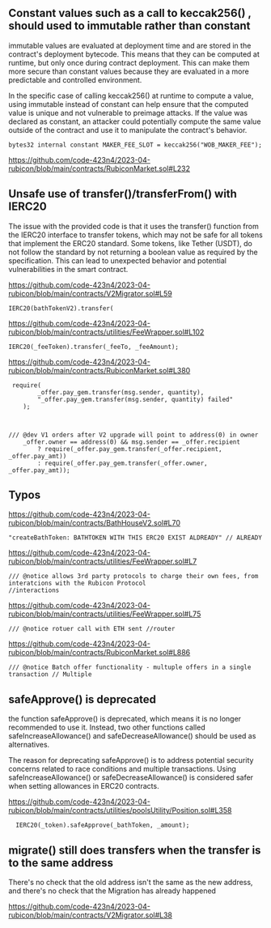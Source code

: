 ## Constant values such as a call to keccak256() , should used to immutable rather than constant


immutable values are evaluated at deployment time and are stored in the contract's deployment bytecode. This means that they can be computed at runtime, but only once during contract deployment. This can make them more secure than constant values because they are evaluated in a more predictable and controlled environment.

In the specific case of calling keccak256() at runtime to compute a value, using immutable instead of constant can help ensure that the computed value is unique and not vulnerable to preimage attacks. If the value was declared as constant, an attacker could potentially compute the same value outside of the contract and use it to manipulate the contract's behavior.

    bytes32 internal constant MAKER_FEE_SLOT = keccak256("WOB_MAKER_FEE"); 

https://github.com/code-423n4/2023-04-rubicon/blob/main/contracts/RubiconMarket.sol#L232





## Unsafe use of transfer()/transferFrom() with IERC20 


The issue with the provided code is that it uses the transfer() function from the IERC20 interface to transfer tokens, which may not be safe for all tokens that implement the ERC20 standard. Some tokens, like Tether (USDT), do not follow the standard by not returning a boolean value as required by the specification. This can lead to unexpected behavior and potential vulnerabilities in the smart contract. 

https://github.com/code-423n4/2023-04-rubicon/blob/main/contracts/V2Migrator.sol#L59 

    IERC20(bathTokenV2).transfer(

https://github.com/code-423n4/2023-04-rubicon/blob/main/contracts/utilities/FeeWrapper.sol#L102 

    IERC20(_feeToken).transfer(_feeTo, _feeAmount); 

https://github.com/code-423n4/2023-04-rubicon/blob/main/contracts/RubiconMarket.sol#L380 

     require(
            _offer.pay_gem.transfer(msg.sender, quantity),
            "_offer.pay_gem.transfer(msg.sender, quantity) failed"
        ); 



    /// @dev V1 orders after V2 upgrade will point to address(0) in owner
        _offer.owner == address(0) && msg.sender == _offer.recipient
            ? require(_offer.pay_gem.transfer(_offer.recipient, _offer.pay_amt))
            : require(_offer.pay_gem.transfer(_offer.owner, _offer.pay_amt));

## Typos 

https://github.com/code-423n4/2023-04-rubicon/blob/main/contracts/BathHouseV2.sol#L70 

    "createBathToken: BATHTOKEN WITH THIS ERC20 EXIST ALDREADY" // ALREADY  


https://github.com/code-423n4/2023-04-rubicon/blob/main/contracts/utilities/FeeWrapper.sol#L7
  
    /// @notice allows 3rd party protocols to charge their own fees, from interatcions with the Rubicon Protocol
    //interactions 


https://github.com/code-423n4/2023-04-rubicon/blob/main/contracts/utilities/FeeWrapper.sol#L75

    /// @notice rotuer call with ETH sent //router 

https://github.com/code-423n4/2023-04-rubicon/blob/main/contracts/RubiconMarket.sol#L886

    /// @notice Batch offer functionality - multuple offers in a single transaction // Multiple 


## safeApprove() is deprecated 

the function safeApprove() is deprecated, which means it is no longer recommended to use it. Instead, two other functions called safeIncreaseAllowance() and safeDecreaseAllowance() should be used as alternatives.

The reason for deprecating safeApprove() is to address potential security concerns related to race conditions and multiple transactions. Using safeIncreaseAllowance() or safeDecreaseAllowance() is considered safer when setting allowances in ERC20 contracts.


https://github.com/code-423n4/2023-04-rubicon/blob/main/contracts/utilities/poolsUtility/Position.sol#L358 

      IERC20(_token).safeApprove(_bathToken, _amount); 


## migrate() still does transfers when the transfer is to the same address

There's no check that the old address isn't the same as the new address, and there's no check that the Migration has already happened 

https://github.com/code-423n4/2023-04-rubicon/blob/main/contracts/V2Migrator.sol#L38
